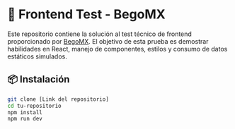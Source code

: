 # 🧪 Frontend Test - BegoMX

Este repositorio contiene la solución al test técnico de frontend proporcionado por [BegoMX](https://github.com/begomx/frontendTest1). El objetivo de esta prueba es demostrar habilidades en React, manejo de componentes, estilos y consumo de datos estáticos simulados.

## 📦 Instalación

```bash
git clone [Link del repositorio]
cd tu-repositorio
npm install
npm run dev

